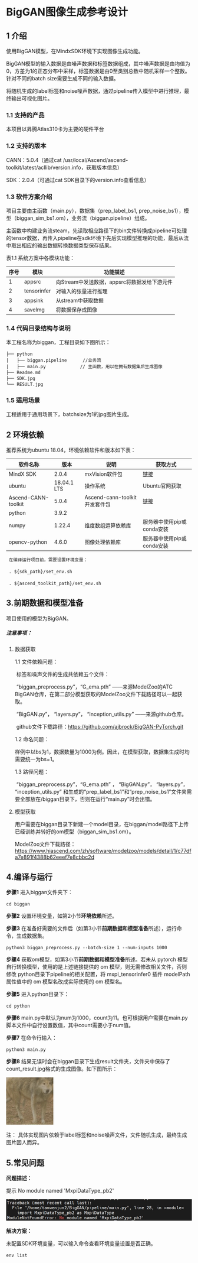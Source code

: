 # BigGAN图像生成参考设计

## 1 介绍

   使用BigGAN模型，在MindxSDK环境下实现图像生成功能。

   BigGAN模型的输入数据是由噪声数据和标签数据组成，其中噪声数据是由均值为0，方差为1的正态分布中采样，标签数据是由0至类别总数中随机采样一个整数。针对不同的batch size需要生成不同的输入数据。   

   将随机生成的label标签和noise噪声数据，通过pipeline传入模型中进行推理，最终输出可视化图片。


### 1.1 支持的产品

本项目以昇腾Atlas310卡为主要的硬件平台

### 1.2 支持的版本

 CANN：5.0.4（通过cat /usr/local/Ascend/ascend-toolkit/latest/acllib/version.info，获取版本信息）

 SDK：2.0.4（可通过cat SDK目录下的version.info查看信息）

### 1.3 软件方案介绍

 项目主要由主函数（main.py），数据集（prep_label_bs1, prep_noise_bs1），模型（biggan_sim_bs1.om），业务流（biggan.pipeline）组成。

主函数中构建业务流steam，先读取相应路径下的bin文件转换成pipeline可处理的tensor数据，再传入pipeline在sdk环境下先后实现模型推理的功能，最后从流中取出相应的输出数据转换数据类型保存结果。

 表1.1 系统方案中各模块功能：

| 序号 | 模块        | 功能描述                                     |
| ---- | ----------- | -------------------------------------------- |
| 1    | appsrc      | 向Stream中发送数据，appsrc将数据发给下游元件 |
| 2    | tensorinfer | 对输入的张量进行推理                         |
| 3    | appsink     | 从stream中获取数据                           |
| 4    | saveImg     | 将数据保存成图像                             |


### 1.4 代码目录结构与说明

 本工程名称为biggan，工程目录如下图所示：     

```
├── python  
|   ├── biggan.pipeline      //业务流
|   ├── main.py             // 主函数，用以在拥有数据集后生成图像
├── Readme.md    
├── SDK.jpg                 
└── RESULT.jpg
```

### 1.5 适用场景

 工程适用于通用场景下，batchsize为1的jpg图片生成。

## 2 环境依赖

 推荐系统为ubuntu 18.04，环境依赖软件和版本如下表：

| 软件名称            | 版本        | 说明                          | 获取方式                                                     |
| ------------------- | ----------- | ----------------------------- | ------------------------------------------------------------ |
| MindX SDK           | 2.0.4       | mxVision软件包                | [链接](https://gitee.com/link?target=https%3A%2F%2Fwww.hiascend.com%2Fsoftware%2FMindx-sdk) |
| ubuntu              | 18.04.1 LTS | 操作系统                      | Ubuntu官网获取                                               |
| Ascend-CANN-toolkit | 5.0.4       | Ascend-cann-toolkit开发套件包 | [链接](https://gitee.com/link?target=https%3A%2F%2Fwww.hiascend.com%2Fsoftware%2Fcann%2Fcommercial) |
| python              | 3.9.2       |                               |                                                              |
| numpy               | 1.22.4      | 维度数组运算依赖库            | 服务器中使用pip或conda安装                                   |
| opencv-python       | 4.6.0       | 图像处理依赖库                | 服务器中使用pip或conda安装                                   |



     在编译运行项目前，需要设置环境变量：
    
     . ${sdk_path}/set_env.sh
    
     . ${ascend_toolkit_path}/set_env.sh

## 3.前期数据和模型准备

 项目使用的模型为BigGAN。

##### 注意事项：

1. 数据获取

   1.1 文件依赖问题：

   ​         标签和噪声文件的生成共依赖五个文件：

   ​         “biggan_preprocess.py”，“G_ema.pth” ——来源ModelZoo的ATC BigGAN仓库，在第二部分模型获取的ModelZoo文件下载路径可以一起获取。

   ​         “BigGAN.py”， “layers.py”， “inception_utils.py” ——来源github仓库。

   ​          github文件下载路径：https://github.com/ajbrock/BigGAN-PyTorch.git 

   1.2 命名问题：

   ​        样例中以bs为1，数据数量为1000为例。因此，在模型获取，数据集生成时均需要统一为bs=1。

   1.3 路径问题：

   ​        “biggan_preprocess.py”，“G_ema.pth” ， “BigGAN.py”， “layers.py”， “inception_utils.py” 和生成的“prep_label_bs1”和“prep_noise_bs1”文件夹需要全部放在/biggan目录下，否则在运行“main.py”时会出错。

2. 模型获取

   用户需要在biggan目录下新建一个model目录，在biggan/model路径下上传已经训练并转好的om模型（biggan_sim_bs1.om）。

   ModelZoo文件下载路径：https://www.hiascend.com/zh/software/modelzoo/models/detail/1/c77dfa7e891f4388b62eeef7e8cbbc2d  

## 4.编译与运行

**步骤1** 进入biggan文件夹下：

```
cd biggan
```

**步骤2**  设置环境变量，如第2小节**环境依赖**所述。

**步骤3**  在准备好需要的文件后（如第3小节**前期数据和模型准备**所述），运行命令，生成数据集。

```
python3 biggan_preprocess.py --batch-size 1 --num-inputs 1000
```

**步骤4**   获取om模型，如第3小节**前期数据和模型准备**所述。若未从 pytorch 模型自行转换模型，使用的是上述链接提供的  om 模型，则无需修改相关文件，否则修改 python目录下pipeline的相关配置，将 mxpi_tensorinfer0 插件 modelPath 属性值中的 om 模型名改成实际使用的 om 模型名。

**步骤5**  进入python目录下：

```
cd python
```

**步骤6**  main.py中默认为num为1000，count为11。也可根据用户需要在main.py脚本文件中自行设置数值，其中count需要小于num值。

**步骤7**  在命令行输入：

```
python3 main.py
```

**步骤8**   结果无误时会在biggan目录下生成result文件夹，文件夹中保存了count_result.jpg格式的生成图像。如下图所示：



![3](RESULT.jpg)

注： 具体实现图片依赖于label标签和noise噪声文件，文件随机生成，最终生成图片因人而异。

## 5.常见问题

**问题描述：**

提示 No module named 'MxpiDataType_pb2'

![1](SDK.jpg)

**解决方案：**

未配置SDK环境变量，可以输入命令查看环境变量设置是否正确。

```
env list
```